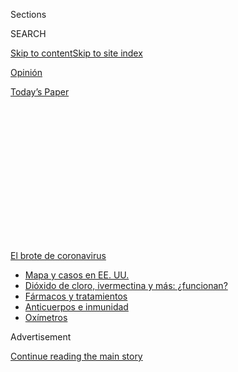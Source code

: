 <div id="app">

<div>

<div>

<div>

<div class="NYTAppHideMasthead css-1q2w90k e1suatyy0">

<div class="section css-ui9rw0 e1suatyy2">

<div class="css-eph4ug er09x8g0">

<div class="css-6n7j50">

</div>

<span class="css-1dv1kvn">Sections</span>

<div class="css-10488qs">

<span class="css-1dv1kvn">SEARCH</span>

</div>

[Skip to content](#site-content)[Skip to site
index](#site-index)

</div>

<div id="masthead-section-label" class="css-1wr3we4 eaxe0e00">

[Opinión](https://www.nytimes3xbfgragh.onion/es/section/opinion)

</div>

<div class="css-10698na e1huz5gh0">

</div>

</div>

<div id="masthead-bar-one" class="section hasLinks css-15hmgas e1csuq9d3">

<div class="css-uqyvli e1csuq9d0">

</div>

<div class="css-1uqjmks e1csuq9d1">

</div>

<div class="css-9e9ivx">

[](https://myaccount.nytimes3xbfgragh.onion/auth/login?response_type=cookie&client_id=vi)

</div>

<div class="css-1bvtpon e1csuq9d2">

[Today’s
Paper](https://www.nytimes3xbfgragh.onion/section/todayspaper)

</div>

</div>

</div>

</div>

<div data-aria-hidden="false">

<div id="site-content" data-role="main">

<div>

<div class="css-1aor85t" style="opacity:0.000000001;z-index:-1;visibility:hidden">

<div class="css-1hqnpie">

<div class="css-epjblv">

<span class="css-17xtcya">[Opinión](/es/section/opinion)</span><span class="css-x15j1o">|</span><span class="css-fwqvlz">Si
nuestros cubrebocas pudieran
hablar</span>

</div>

<div class="css-k008qs">

<div class="css-1iwv8en">

<span class="css-18z7m18"></span>

<div>

</div>

</div>

<span class="css-1n6z4y">https://nyti.ms/3jXxZaE</span>

<div class="css-1705lsu">

<div class="css-4xjgmj">

<div class="css-4skfbu" data-role="toolbar" data-aria-label="Social Media Share buttons, Save button, and Comments Panel with current comment count" data-testid="share-tools">

  - 
  - 
  - 
  - 
    
    <div class="css-6n7j50">
    
    </div>

  - 

</div>

</div>

</div>

</div>

</div>

</div>

<div id="NYT_TOP_BANNER_REGION" class="css-13pd83m">

<div>

<div id="styln-prism-menu-1594831588949" class="section interactive-content interactive-size-medium css-1edisqu">

<div class="css-17ih8de interactive-body">

<div id="scroll-container" class="css-1gj85ro">

[<span class="styln-title-wrap"><span class="css-1pje3qr">El brote
de</span><span class="css-1pje3qr">
coronavirus</span></span>](https://www.nytimes3xbfgragh.onion/es/spotlight/coronavirus?action=click&pgtype=Article&state=default&region=TOP_BANNER&context=storylines_menu)

  - [Mapa y casos en EE.
    UU.](https://www.nytimes3xbfgragh.onion/es/interactive/2020/espanol/mundo/coronavirus-en-estados-unidos.html?action=click&pgtype=Article&state=default&region=TOP_BANNER&context=storylines_menu)
  - [Dióxido de cloro, ivermectina y más:
    ¿funcionan?](https://www.nytimes3xbfgragh.onion/es/2020/07/23/espanol/america-latina/bolivia-cloro-coronavirus-ivermectina.html?action=click&pgtype=Article&state=default&region=TOP_BANNER&context=storylines_menu)
  - [Fármacos y
    tratamientos](https://www.nytimes3xbfgragh.onion/es/interactive/2020/science/coronavirus-tratamientos-curas.html?action=click&pgtype=Article&state=default&region=TOP_BANNER&context=storylines_menu)
  - [Anticuerpos e
    inmunidad](https://www.nytimes3xbfgragh.onion/es/2020/07/28/espanol/ciencia-y-tecnologia/anticuerpos-coronavirus-inmunidad.html?action=click&pgtype=Article&state=default&region=TOP_BANNER&context=storylines_menu)
  - [Oxímetros](https://www.nytimes3xbfgragh.onion/es/2020/04/29/espanol/estilos-de-vida/oximetro-para-que-sirve.html?action=click&pgtype=Article&state=default&region=TOP_BANNER&context=storylines_menu)

</div>

</div>

</div>

</div>

</div>

<div id="top-wrapper" class="css-1sy8kpn">

<div id="top-slug" class="css-l9onyx">

Advertisement

</div>

[Continue reading the main
story](#after-top)

<div class="ad top-wrapper" style="text-align:center;height:100%;display:block;min-height:250px">

<div id="top" class="place-ad" data-position="top" data-size-key="top">

</div>

</div>

<div id="after-top">

</div>

</div>

<div>

<div class="css-v5btjw etb61u70">

<div class="css-v05ibm etb61u71">

[Opinión](/es/section/opinion)

</div>

</div>

<div id="sponsor-wrapper" class="css-1hyfx7x">

<div id="sponsor-slug" class="css-19vbshk">

Supported by

</div>

[Continue reading the main
story](#after-sponsor)

<div id="sponsor" class="ad sponsor-wrapper" style="text-align:center;height:100%;display:block">

</div>

<div id="after-sponsor">

</div>

</div>

<div class="css-186x18t">

Comentario

</div>

<div class="css-1vkm6nb ehdk2mb0">

# Si nuestros cubrebocas pudieran hablar

</div>

¿Cómo nos volvimos tan ineficaces para combatir al coronavirus? Los
arqueólogos del futuro que vinieran a excavar al país más rico del
mundo, encontrarían la clave en un artefacto sencillo: la
mascarilla.

<div class="css-79elbk" data-testid="photoviewer-wrapper">

<div class="css-z3e15g" data-testid="photoviewer-wrapper-hidden">

</div>

<div class="css-1a48zt4 ehw59r15" data-testid="photoviewer-children">

![<span class="css-cnj6d5 e1z0qqy90" itemprop="copyrightHolder"><span class="css-1ly73wi e1tej78p0">Credit...</span><span><span>Brittainy
Newman/The New York
Times</span></span></span>](https://static01.graylady3jvrrxbe.onion/images/2020/07/28/opinion/28friedmanWeb/28friedmanWeb-articleLarge.jpg?quality=75&auto=webp&disable=upscale)

</div>

</div>

<div class="css-18e8msd">

<div class="css-vp77d3 epjyd6m0">

<div class="css-hus3qt ey68jwv0" data-aria-hidden="true">

[![Thomas L.
Friedman](https://static01.graylady3jvrrxbe.onion/images/2018/04/02/opinion/thomas-l-friedman/thomas-l-friedman-thumbLarge.png
"Thomas L. Friedman")](https://www.nytimes3xbfgragh.onion/by/thomas-l-friedman)

</div>

<div class="css-1baulvz">

Por [<span class="css-1baulvz last-byline" itemprop="name">Thomas L.
Friedman</span>](https://www.nytimes3xbfgragh.onion/by/thomas-l-friedman)

<div class="css-8atqhb">

Es columnista de Opinión de The New York Times.

</div>

</div>

</div>

  - 30 de julio de
    2020

  - 
    
    <div class="css-4xjgmj">
    
    <div class="css-d8bdto" data-role="toolbar" data-aria-label="Social Media Share buttons, Save button, and Comments Panel with current comment count" data-testid="share-tools">
    
      - 
      - 
      - 
      - 
        
        <div class="css-6n7j50">
        
        </div>
    
      - 
    
    </div>
    
    </div>

</div>

<div class="css-mdjrty">

[Read in
English](https://www.nytimes3xbfgragh.onion/2020/07/28/opinion/coronavirus-masks.html "Read in English")

</div>

</div>

<div class="section meteredContent css-1r7ky0e" name="articleBody" itemprop="articleBody">

<div class="css-1fanzo5 StoryBodyCompanionColumn">

<div class="css-53u6y8">

[Regístrate para recibir nuestro
boletín](https://www.nytimes3xbfgragh.onion/newsletters/el-times) con
lo mejor de The New York Times.

-----

Cuando la gente me pregunta sobre mi estado de ánimo en estos días, les
digo que me siento como si fuera un reportero del Diario de Pompeya en
el año 79 d. C. y estuviera sentado en la ladera del monte Vesubio
cuando alguien se acerca y me pregunta: “Oye, ¿no sientes que se
mueve?”.

Claro que sí.

El verano de 2020 podría ser recordado como una de esas fechas
verdaderamente importantes en la historia estadounidense. Adonde voltees
verás padres que no saben adónde irán sus hijos a la escuela o si lo
harán este otoño, inquilinos que no saben si los desalojarán,
desempleados que no saben si el Congreso de Estados Unidos los
respaldará con alguna red de seguridad, negocios que no saben si podrán
aguantar otro día… y todos nosotros, que no sabemos si podremos votar en
noviembre.

Esa es mucha ansiedad ardiendo y humeando por debajo de la economía, la
sociedad, las escuelas y las calles de la ciudad —tan solo a la espera
de hacer erupción por todo el país— porque hemos fracasado de manera
ejemplar en la batalla contra el coronavirus. Tenemos el 25 por ciento
de todas las infecciones registradas en el mundo y solo representamos el
cuatro por ciento de la población mundial. La gran ironía es que
Vietnam, que tiene menos de un tercio de nuestra población, solo ha
reportado 416 casos y ninguna muerte, la gente siente lástima por
nosotros.

¿Cómo nos volvimos tan ineptos?

Si, Dios no lo quiera, Estados Unidos quedara sepultado bajo lava como
ocurrió en Pompeya, y los arqueólogos del futuro vinieran a excavar el
país, no tengo duda de que el artefacto que desempolvarían y sacarían
primero para responder la gran pregunta sería un artículo sencillo que
cuesta centavos fabricar y que es muy fácil de usar: el cubrebocas.

</div>

</div>

<div class="css-1fanzo5 StoryBodyCompanionColumn">

<div class="css-53u6y8">

Para ser algo que debe cubrir nuestra boca, dice muchísimo sobre cuán
dementes se han vuelto las personas. En específico, el cubrebocas nos
dice cómo el país más rico y científicamente avanzado generó un grupo de
líderes y ciudadanos que hicieron del usar un artículo para cubrir la
nariz y la boca (con el fin de evitar la propagación de una enfermedad)
en un problema de libertad de expresión y un indicador cultural, algo
que no se hizo en ningún otro país del mundo.

No hay nada más desmoralizante que eso, nada que nos rezague en la
batalla en contra de la COVID-19 con más fuerza y más rápido. Una
sociedad que puede politizar algo tan sencillo como un cubrebocas en una
pandemia puede politizar cualquier cosa, puede hacer de cualquier cosa
un asunto contencioso: la física, la gravedad, la lluvia, lo que sea. Y
una sociedad que lo politiza todo jamás alcanzará todo su potencial en
las buenas épocas ni evitará lo peor en las malas.

Ahí es donde estamos ahora. Cuando se comparan los sacrificios
—incluyendo la muerte— que la generación más grandiosa de
estadounidenses hizo para defender a sus conciudadanos del flagelo del
nazismo con lo poco que sacrificarán algunos miembros de las
generaciones actuales para defender a otros estadounidenses del flagelo
de la COVID-19 —tan solo usar un cubrebocas— uno se queda atónito.

No hay excusas. Resistirse a usar el cubrebocas durante una pandemia no
es más que una mascarada egoísta, libertaria y sin sentido usada como
defensa risible de la libertad: “No pisotees mis derechos, pero yo sí
puedo exhalar frente a ti”.

Sin embargo, durante meses, nuestro presidente y vicepresidente, así
como la mayoría de los gobernadores republicanos y sus seguidores
equipararon el hecho de resistirse a usar cubrebocas con resistirse a
una vulneración de la libertad personal, en vez de verlo como la manera
más barata y eficaz de limitar la propagación del virus, con el fin de
que nosotros regresemos al trabajo y los niños vuelvan a la escuela.

</div>

</div>

<div class="css-1fanzo5 StoryBodyCompanionColumn">

<div class="css-53u6y8">

La resistencia que mostró el presidente Donald Trump ante los cubrebocas
en realidad no tenía nada que ver con la ideología. Solo era su
oposición primitiva a cualquier cosa que enfatizara la verdadera crisis
sanitaria en la que estábamos y que, por lo tanto, podría afectar su
reelección.

Sin embargo, el vicepresidente Mike Pence, siempre feliz de ensalzar los
excesos de Trump, disfrazó su ordinaria resistencia a usar cubrebocas
con un elegante atuendo constitucional. Cuando un reportero le preguntó
en un mitin de Trump en Tulsa hace unas semanas por qué el presidente no
parecía estar preocupado por la ausencia de cubrebocas y la falta de
distanciamiento social en su evento, Pence, de manera solemne,
respondió: “Quiero recordarles de nuevo que la libertad de expresión y
el derecho a reunirse pacíficamente se encuentran en la Constitución de
Estados Unidos. Incluso durante una crisis sanitaria, el pueblo
estadounidense no pierde sus [derechos
constitucionales](https://www.esquire.com/news-politics/politics/a32984272/mike-pence-masks-social-distancing-trump-rallies/)”.

Qué fraude.

Como lo señaló John Finn, profesor emérito de Gobierno en la Universidad
Wesleyan [en un artículo de
TheConversation.com](https://theconversation.com/the-constitution-doesnt-have-a-problem-with-mask-mandates-142335),
“hay dos motivos por lo que las órdenes de usar cubrebocas no violan la
primera enmienda. Primero, los cubrebocas no evitan que la gente se
exprese. Además, la primera enmienda, como todas las libertades
garantizadas por la Constitución, no es absoluta. Todos los derechos
constitucionales están sujetos a la autoridad que tiene el gobierno para
proteger la salud, la seguridad y el bienestar de la comunidad”.

Un [estudio de Boston Consulting
Group](https://www.bcg.com/publications/2020/why-its-not-too-late-to-contain-the-virus)
acerca de cuáles países no solo aplanaron la curva del coronavirus sino
que “acabaron con ella” halló que la clave para reabrir la economía
mientras también se contiene la transmisión del virus era “el
distanciamiento físico, el lavado frecuente de manos y el uso
generalizado de cubrebocas”, así como el hecho de que estos gobiernos
desarrollaron lineamientos detallados para esos tres elementos cuando se
trató de establecer entornos seguros para el trabajo, las escuelas y el
transporte público.

Sin embargo, nuestros arqueólogos del futuro harían bien en enfocarse en
los cubrebocas, pues la intensa resistencia temprana a usarlos de los
líderes republicanos que apoyan a Trump y los simpatizantes del
presidente fue la esencia destilada de lo descarrilados que se
encuentran el Partido Republicano y el ecosistema mediático que lo
respalda. En ese sentido, fue otro recordatorio evidente de que no
podemos estar en nuestro mejor momento como país —como deberíamos
estarlo durante una pandemia— sin un partido conservador con principios,
que se base en la ciencia, no solo en los marcadores culturales y en el
libertarianismo irracional e impulsivo.

Tenemos mucho camino por recorrer. [Forbes informó la semana
pasada](https://www.forbes.com/sites/jackbrewster/2020/07/24/19-states-still-dont-mandate-masks-18-are-run-by-republican-governors/#4b5e331d6243)
que “de los 19 estados que aún no han emitido órdenes para usar
cubrebocas, 18 son dirigidos por gobernadores republicanos”.

Pero destaquemos a los gobernadores republicanos Larry Hogan de
Maryland, Mike DeWine de Ohio, Eric Holcomb de Indiana y Kay Ivey de
Alabama, quienes tenían o han adoptado posturas a favor de los
cubrebocas. No solo es bueno para la salud física de sus estados, sino
también para la salud política del país.

</div>

</div>

<div class="css-1fanzo5 StoryBodyCompanionColumn">

<div class="css-53u6y8">

Usar cubrebocas en esta pandemia es una señal de respeto para los demás
ciudadanos y vecinos, sin importar su raza, creencias o afiliaciones
políticas. Usar una mascarilla es igual a decir: “No solo me preocupo
por mí. Me preocupo por ti también. Todos somos parte de la misma
comunidad, el mismo país y la misma lucha para estar sanos”.

Un presidente distinto habría animado a todos los estadounidenses a usar
un cubrebocas con los colores patrios desde el inicio de la pandemia.
Habría usado un cubrebocas como ese para matar dos pájaros de un tiro:
acabar con la COVID-19 y unirnos en el largo camino que debe recorrerse
para lograrlo.

Como dije, eso lo habría hecho un presidente distinto.

Thomas L. Friedman es columnista especializado en temas internacionales.
Se unió al periódico en 1981 y ha ganado tres premios Pulitzer. Es autor
de siete libros, entre ellos *From Beirut to Jerusalem*, que ganó el
National Book Award. [@tomfriedman](https://twitter.com/tomfriedman)

</div>

</div>

<div>

</div>

</div>

<div>

</div>

<div>

</div>

<div>

</div>

<div>

<div id="bottom-wrapper" class="css-1ede5it">

<div id="bottom-slug" class="css-l9onyx">

Advertisement

</div>

[Continue reading the main
story](#after-bottom)

<div id="bottom" class="ad bottom-wrapper" style="text-align:center;height:100%;display:block;min-height:90px">

</div>

<div id="after-bottom">

</div>

</div>

</div>

</div>

</div>

## Site Index

<div>

</div>

## Site Information Navigation

  - [© <span>2020</span> <span>The New York Times
    Company</span>](https://help.nytimes3xbfgragh.onion/hc/en-us/articles/115014792127-Copyright-notice)

<!-- end list -->

  - [NYTCo](https://www.nytco.com/)
  - [Contact
    Us](https://help.nytimes3xbfgragh.onion/hc/en-us/articles/115015385887-Contact-Us)
  - [Work with us](https://www.nytco.com/careers/)
  - [Advertise](https://nytmediakit.com/)
  - [T Brand Studio](http://www.tbrandstudio.com/)
  - [Your Ad
    Choices](https://www.nytimes3xbfgragh.onion/privacy/cookie-policy#how-do-i-manage-trackers)
  - [Privacy](https://www.nytimes3xbfgragh.onion/privacy)
  - [Terms of
    Service](https://help.nytimes3xbfgragh.onion/hc/en-us/articles/115014893428-Terms-of-service)
  - [Terms of
    Sale](https://help.nytimes3xbfgragh.onion/hc/en-us/articles/115014893968-Terms-of-sale)
  - [Site
    Map](https://spiderbites.nytimes3xbfgragh.onion)
  - [Help](https://help.nytimes3xbfgragh.onion/hc/en-us)
  - [Subscriptions](https://www.nytimes3xbfgragh.onion/subscription?campaignId=37WXW)

</div>

</div>

</div>

</div>
